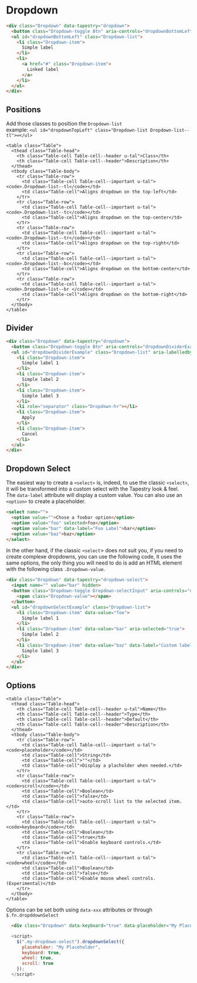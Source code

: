 # Dropdown

```html
<div class="Dropdown" data-tapestry="dropdown">
  <button class="Dropdown-toggle Btn" aria-controls="dropdownBottomLeft" aria-expanded="true">Call to action</button>
  <ul id="dropdownBottomLeft" class="Dropdown-list">
    <li class="Dropdown-item">
      Simple label
    </li>
    <li>
      <a href="#" class="Dropdown-item">
        Linked label
      </a>
    </li>
  </ul>
</div>
```

## Positions
Add those classes to position the `Dropdown-list` <br/>
example: `<ul id="dropdownTopLeft" class="Dropdown-list Dropdown-list--tl">∞</ul>`
```esc
<table class="Table">
  <thead class="Table-head">
    <th class="Table-cell Table-cell--header u-tal">Class</th>
    <th class="Table-cell Table-cell--header">Description</th>
  </thead>
  <tbody class="Table-body">
    <tr class="Table-row">
      <td class="Table-cell Table-cell--important u-tal"><code>.Dropdown-list--tl</code></td>
      <td class="Table-cell">Aligns dropdown on the top-left</td>
    </tr>
    <tr class="Table-row">
      <td class="Table-cell Table-cell--important u-tal"><code>.Dropdown-list--tc</code></td>
      <td class="Table-cell">Aligns dropdown on the top-center</td>
    </tr>
    <tr class="Table-row">
      <td class="Table-cell Table-cell--important u-tal"><code>.Dropdown-list--tr</code></td>
      <td class="Table-cell">Aligns dropdown on the top-right</td>
    </tr>
    <tr class="Table-row">
      <td class="Table-cell Table-cell--important u-tal"><code>.Dropdown-list--bc</code></td>
      <td class="Table-cell">Aligns dropdown on the bottom-center</td>
    </tr>
    <tr class="Table-row">
      <td class="Table-cell Table-cell--important u-tal"><code>.Dropdown-list--br </code></td>
      <td class="Table-cell">Aligns dropdown on the bottom-right</td>
    </tr>
  </tbody>
</table>
```

## Divider

```html
<div class="Dropdown" data-tapestry="dropdown">
  <button class="Dropdown-toggle Btn" aria-controls="dropdownDividerExample" aria-expanded="true">Call to action</button>
  <ul id="dropdownDividerExample" class="Dropdown-list" aria-labelledby="dropdownMenuDivider">
    <li class="Dropdown-item">
      Simple label 1
    </li>
    <li class="Dropdown-item">
      Simple label 2
    </li>
    <li class="Dropdown-item">
      Simple label 3
    </li>
    <li role="separator" class="Dropdown-hr"></li>
    <li class="Dropdown-item">
      Apply
    </li>
    <li class="Dropdown-item">
      Cancel
    </li>
  </ul>
</div>
```

## Dropdown Select

The easiest way to create a `<select>` is, indeed, to use the classic `<select>`, it will be transformed into a custom select with the Tapestry look & feel.<br>
The `data-label` attribute will display a custom value.
You can also use an `<option>` to create a placeholder.

```html
<select name="">
  <option value="">Chose a foobar option</option>
  <option value="foo" selected>foo</option>
  <option value="bar" data-label="Foo Label">bar</option>
  <option value="baz">baz</option>
</select>
```
In the other hand, if the classic `<select`> does not suit you, if you need to create complexe dropdowns, you can use the following code, it uses the same options, the only thing you will need to do is add an HTML element with the following class `.Dropdown-value`.

```html
<div class="Dropdown" data-tapestry="dropdown-select">
  <input name="" value="bar" hidden>
  <button class="Dropdown-toggle Dropdown-selectInput" aria-controls="dropdownSelectExample" aria-expanded="true">
    <span class="Dropdown-value"></span>
  </button>
  <ul id="dropdownSelectExample" class="Dropdown-list">
    <li class="Dropdown-item" data-value="foo">
      Simple label 1
    </li>
    <li class="Dropdown-item" data-value="bar" aria-selected="true">
      Simple label 2
    </li>
    <li class="Dropdown-item" data-value="baz" data-label="Custom label 3">
      Simple label 3
    </li>
  </ul>
</div>
```

## Options
```esc
<table class="Table">
  <thead class="Table-head">
    <th class="Table-cell Table-cell--header u-tal">Name</th>
    <th class="Table-cell Table-cell--header">Type</th>
    <th class="Table-cell Table-cell--header">Default</th>
    <th class="Table-cell Table-cell--header">Description</th>
  </thead>
  <tbody class="Table-body">
    <tr class="Table-row">
      <td class="Table-cell Table-cell--important u-tal"><code>placeholder</code></td>
      <td class="Table-cell">String</td>
      <td class="Table-cell">""</td>
      <td class="Table-cell">Display a placholder when needed.</td>
    </tr>
    <tr class="Table-row">
      <td class="Table-cell Table-cell--important u-tal"><code>scroll</code></td>
      <td class="Table-cell">Boolean</td>
      <td class="Table-cell">false</td>
      <td class="Table-cell">auto-scroll list to the selected item.</td>
    </tr>
    <tr class="Table-row">
      <td class="Table-cell Table-cell--important u-tal"><code>keyboard</code></td>
      <td class="Table-cell">Boolean</td>
      <td class="Table-cell">true</td>
      <td class="Table-cell">Enable keyboard controls.</td>
    </tr>
    <tr class="Table-row">
      <td class="Table-cell Table-cell--important u-tal"><code>wheel</code></td>
      <td class="Table-cell">Boolean</td>
      <td class="Table-cell">false</td>
      <td class="Table-cell">Enable mouse wheel controls. (Experimental)</td>
    </tr>
  </tbody>
</table>
```
Options can be set both using `data-xxx` attributes or through `$.fn.dropddownSelect`

```html
  <div class="Dropdown" data-keyboard="true" data-placeholder="My Placeholder"></div>
```

```javascript
  <script>
    $(".my-dropdown-select").dropdownSelect({
      placeholder: "My Placeholder",
      keyboard: true,
      wheel: true,
      scroll: true
    });
  </script>
```
